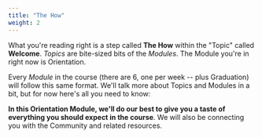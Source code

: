 ```yaml
---
title: "The How"
weight: 2
---
```


What you're reading right is a step called **The How** within the "Topic" called **Welcome**.  _Topics_ are bite-sized bits of the _Modules_. The Module you're in right now is Orientation.

Every _Module_ in the course (there are 6, one per week -- plus Graduation) will follow this same format. We'll talk more about Topics and Modules in a bit, but for now here's all you need to know:

**In this Orientation Module, we'll do our best to give you a taste of everything you should expect in the course**. We will also be connecting you with the Community and related resources.
